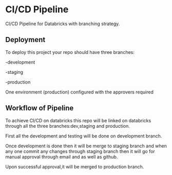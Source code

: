 
# CI/CD Pipeline

CI/CD Pipeline for Databricks with branching strategy.



## Deployment

To deploy this project your repo should have three branches:

-development

-staging

-production

One environment (production) configured with the approvers required


## Workflow of Pipeline
To achieve CI/CD on databricks this repo will be linked on databricks through all the three branches:dev,staging and production.

First all the development and testing will be done on development branch.

Once development is done then it will be merge to staging branch and when any one commit any changes through staging branch then it will go for  manual approval through email and as well as github.

Upon successful approval,it will be merged to production branch.
